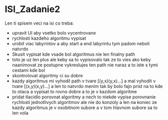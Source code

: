 # ISI_Zadanie2

Len ti spisem veci na isi co treba: 
- upravit UI aby vsetko bolo vycentrovane
- rychlosti kazdeho algoritmu vypisat
- urobit viac labyrintov a aby start a end labyrintu tym padom neboli natvrdo
- Skusit vypisat kde vsade bol algoritmus nie len finalny path
- toto je uz len plus ale keby sa to vypisovalo tak ze to vies ako keby naanimovat ze postupne vykreslujes ten path nie naraz a to iste s tymi cestami kde bol
- skontrolovat algoritmy ci su dobre 
- kazdy algoritmus mi vyhodil path v tvare [(y,x)(y,x)...] a mal vyhodit v tvare [(x,y)(x,y)...] a len to natvrdo menim tak by bolo fajn prist na to kde to otaca a vypisat to rovno dobre a to je v kazdom algoritme
- pridat tlacidlo porovnat algoritmy a nech to niekde vypise porovnanie rychlosti jednotlivych algoritmov ale nie do konzoly
a len na koniec ze kazdy algoritmus je v osobitnom subore a v tom hlavnom subore sa to len vola